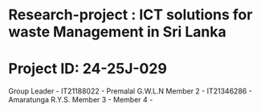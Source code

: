 # Research-project : ICT solutions for waste Management in Sri Lanka
# Project ID: 24-25J-029
Group Leader - IT21188022 - Premalal G.W.L.N
Member 2 - IT21346286 - Amaratunga R.Y.S.
Member 3 -
Member 4 - 
